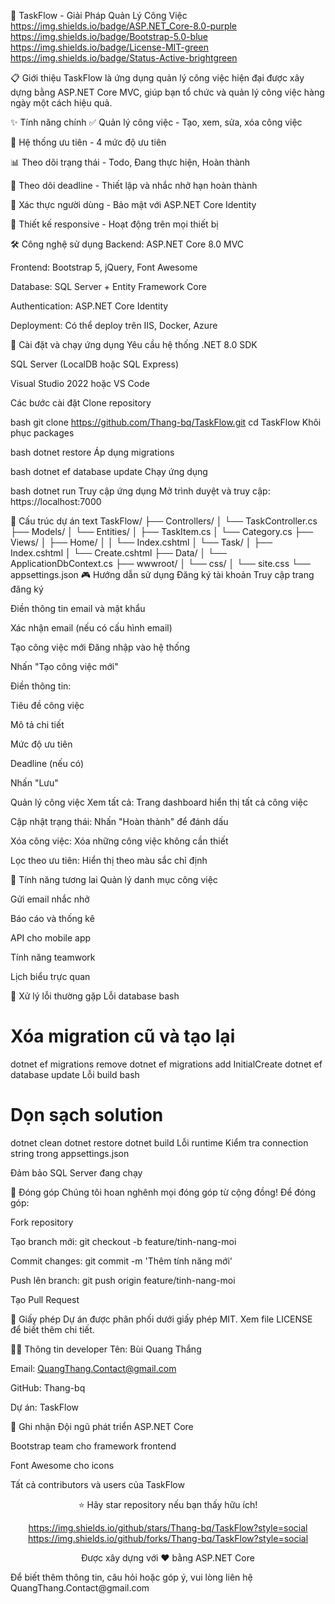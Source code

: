 🚀 TaskFlow - Giải Pháp Quản Lý Công Việc
https://img.shields.io/badge/ASP.NET_Core-8.0-purple https://img.shields.io/badge/Bootstrap-5.0-blue https://img.shields.io/badge/License-MIT-green https://img.shields.io/badge/Status-Active-brightgreen

📋 Giới thiệu
TaskFlow là ứng dụng quản lý công việc hiện đại được xây dựng bằng ASP.NET Core MVC, giúp bạn tổ chức và quản lý công việc hàng ngày một cách hiệu quả.

✨ Tính năng chính
✅ Quản lý công việc - Tạo, xem, sửa, xóa công việc

🎨 Hệ thống ưu tiên - 4 mức độ ưu tiên

📊 Theo dõi trạng thái - Todo, Đang thực hiện, Hoàn thành

📅 Theo dõi deadline - Thiết lập và nhắc nhở hạn hoàn thành

🔐 Xác thực người dùng - Bảo mật với ASP.NET Core Identity

📱 Thiết kế responsive - Hoạt động trên mọi thiết bị

🛠️ Công nghệ sử dụng
Backend: ASP.NET Core 8.0 MVC

Frontend: Bootstrap 5, jQuery, Font Awesome

Database: SQL Server + Entity Framework Core

Authentication: ASP.NET Core Identity

Deployment: Có thể deploy trên IIS, Docker, Azure

🚀 Cài đặt và chạy ứng dụng
Yêu cầu hệ thống
.NET 8.0 SDK

SQL Server (LocalDB hoặc SQL Express)

Visual Studio 2022 hoặc VS Code

Các bước cài đặt
Clone repository

bash
git clone https://github.com/Thang-bq/TaskFlow.git
cd TaskFlow
Khôi phục packages

bash
dotnet restore
Áp dụng migrations

bash
dotnet ef database update
Chạy ứng dụng

bash
dotnet run
Truy cập ứng dụng
Mở trình duyệt và truy cập: https://localhost:7000

📁 Cấu trúc dự án
text
TaskFlow/
├── Controllers/
│   └── TaskController.cs
├── Models/
│   └── Entities/
│       ├── TaskItem.cs
│       └── Category.cs
├── Views/
│   ├── Home/
│   │   └── Index.cshtml
│   └── Task/
│       ├── Index.cshtml
│       └── Create.cshtml
├── Data/
│   └── ApplicationDbContext.cs
├── wwwroot/
│   └── css/
│       └── site.css
└── appsettings.json
🎮 Hướng dẫn sử dụng
Đăng ký tài khoản
Truy cập trang đăng ký

Điền thông tin email và mật khẩu

Xác nhận email (nếu có cấu hình email)

Tạo công việc mới
Đăng nhập vào hệ thống

Nhấn "Tạo công việc mới"

Điền thông tin:

Tiêu đề công việc

Mô tả chi tiết

Mức độ ưu tiên

Deadline (nếu có)

Nhấn "Lưu"

Quản lý công việc
Xem tất cả: Trang dashboard hiển thị tất cả công việc

Cập nhật trạng thái: Nhấn "Hoàn thành" để đánh dấu

Xóa công việc: Xóa những công việc không cần thiết

Lọc theo ưu tiên: Hiển thị theo màu sắc chỉ định

🌟 Tính năng tương lai
Quản lý danh mục công việc

Gửi email nhắc nhở

Báo cáo và thống kê

API cho mobile app

Tính năng teamwork

Lịch biểu trực quan

🐛 Xử lý lỗi thường gặp
Lỗi database
bash
# Xóa migration cũ và tạo lại
dotnet ef migrations remove
dotnet ef migrations add InitialCreate
dotnet ef database update
Lỗi build
bash
# Dọn sạch solution
dotnet clean
dotnet restore
dotnet build
Lỗi runtime
Kiểm tra connection string trong appsettings.json

Đảm bảo SQL Server đang chạy

🤝 Đóng góp
Chúng tôi hoan nghênh mọi đóng góp từ cộng đồng! Để đóng góp:

Fork repository

Tạo branch mới: git checkout -b feature/tinh-nang-moi

Commit changes: git commit -m 'Thêm tính năng mới'

Push lên branch: git push origin feature/tinh-nang-moi

Tạo Pull Request

📄 Giấy phép
Dự án được phân phối dưới giấy phép MIT. Xem file LICENSE để biết thêm chi tiết.

👨‍💻 Thông tin developer
Tên: Bùi Quang Thắng

Email: QuangThang.Contact@gmail.com

GitHub: Thang-bq

Dự án: TaskFlow

🙏 Ghi nhận
Đội ngũ phát triển ASP.NET Core

Bootstrap team cho framework frontend

Font Awesome cho icons

Tất cả contributors và users của TaskFlow

<div align="center">
⭐ Hãy star repository nếu bạn thấy hữu ích!

https://img.shields.io/github/stars/Thang-bq/TaskFlow?style=social
https://img.shields.io/github/forks/Thang-bq/TaskFlow?style=social

Được xây dựng với ❤️ bằng ASP.NET Core

</div>
Để biết thêm thông tin, câu hỏi hoặc góp ý, vui lòng liên hệ QuangThang.Contact@gmail.com

